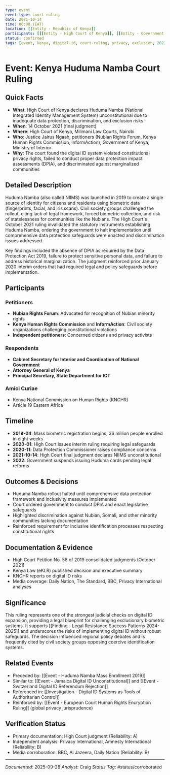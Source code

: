 ```yaml
---
type: event
event-type: court-ruling
date: 2021-10-14
time: 00:00 (EAT)
location: [[Entity - Republic of Kenya]]
participants: [[[Entity - High Court of Kenya]], [[Entity - Government of Kenya]], [[Entity - Huduma Namba Program]], [[Entity - Nubian Rights Forum]], [[Entity - Kenya National Commission on Human Rights]]]
status: confirmed
tags: [event, kenya, digital-id, court-ruling, privacy, exclusion, 2021]
---
```


# Event: Kenya Huduma Namba Court Ruling

## Quick Facts
- **What**: High Court of Kenya declares Huduma Namba (National Integrated Identity Management System) unconstitutional due to inadequate data protection, discrimination, and exclusion risks
- **When**: 14 October 2021 (final judgment)
- **Where**: High Court of Kenya, Milimani Law Courts, Nairobi
- **Who**: Justice Jairus Ngaah, petitioners (Nubian Rights Forum, Kenya Human Rights Commission, InformAction), Government of Kenya, Ministry of Interior
- **Why**: The court found the digital ID system violated constitutional privacy rights, failed to conduct proper data protection impact assessments (DPIA), and discriminated against marginalized communities

## Detailed Description
Huduma Namba (also called NIIMS) was launched in 2019 to create a single source of identity for citizens and residents using biometric data (fingerprints, facial, and iris scans). Civil society groups challenged the rollout, citing lack of legal framework, forced biometric collection, and risk of statelessness for communities like the Nubians. The High Court's October 2021 ruling invalidated the statutory instruments establishing Huduma Namba, ordering the government to halt implementation until comprehensive data protection safeguards were enacted and discrimination issues addressed.

Key findings included the absence of DPIA as required by the Data Protection Act 2019, failure to protect sensitive personal data, and failure to address historical marginalization. The judgment reinforced prior January 2020 interim orders that had required legal and policy safeguards before implementation.

## Participants
### Petitioners
- **Nubian Rights Forum**: Advocated for recognition of Nubian minority rights
- **Kenya Human Rights Commission** and **InformAction**: Civil society organizations challenging constitutional violations
- **Independent petitioners**: Concerned citizens and privacy activists

### Respondents
- **Cabinet Secretary for Interior and Coordination of National Government**
- **Attorney General of Kenya**
- **Principal Secretary, State Department for ICT**

### Amici Curiae
- Kenya National Commission on Human Rights (KNCHR)
- Article 19 Eastern Africa

## Timeline
- **2019-04**: Mass biometric registration begins; 36 million people enrolled in eight weeks
- **2020-01**: High Court issues interim ruling requiring legal safeguards
- **2020-11**: Data Protection Commissioner raises compliance concerns
- **2021-10-14**: High Court final judgment declares NIIMS unconstitutional
- **2022**: Government suspends issuing Huduma cards pending legal reforms

## Outcomes & Decisions
- Huduma Namba rollout halted until comprehensive data protection framework and inclusivity measures implemented
- Court ordered government to conduct DPIA and enact legislative safeguards
- Highlighted discrimination against Nubian, Somali, and other minority communities lacking documentation
- Reinforced requirement for inclusive identification processes respecting constitutional rights

## Documentation & Evidence
- High Court Petition No. 56 of 2019 consolidated judgments (October 2021)
- Kenya Law (eKLR) published decision and executive summary
- KNCHR reports on digital ID risks
- Media coverage: Daily Nation, The Standard, BBC, Privacy International analyses

## Significance
This ruling represents one of the strongest judicial checks on digital ID expansion, providing a legal blueprint for challenging exclusionary biometric systems. It supports [[Finding - Legal Resistance Success Patterns 2024-2025]] and underscores the risks of implementing digital ID without robust safeguards. The decision influenced regional policy debates and is frequently cited by civil society groups opposing coercive identification systems.

## Related Events
- Preceded by: [[Event - Huduma Namba Mass Enrollment 2019]]
- Similar to: [[Event - Jamaica Digital ID Unconstitutional]] and [[Event - Switzerland Digital ID Referendum Rejection]]
- Referenced in: [[Investigation - Digital ID Systems as Tools of Authoritarian Control]]
- Reinforced by: [[Event - European Court Human Rights Encryption Ruling]] (global privacy jurisprudence)

## Verification Status
- Primary documentation: High Court judgment (Reliability: A)
- Independent analysis: Privacy International, Amnesty International (Reliability: B)
- Media corroboration: BBC, Al Jazeera, Daily Nation (Reliability: B)

---
*Documented*: 2025-09-28
*Analyst*: Craig
*Status Tag*: #status/corroborated


